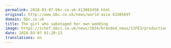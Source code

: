 ```yaml
---
permalink: 2018-03-07-bbc.co.uk-413882450.html
original: http://www.bbc.co.uk/news/world-asia-43305697
domain: bbc.co.uk
title: The girl who sabotaged her own wedding
image: https://ichef.bbci.co.uk/news/1024/branded_news/11FE3/production/_100299637_monikafb1.jpg
date: 2018-03-07 01:20:13
translations: en
---
```


